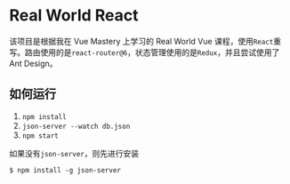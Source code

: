 # Real World React

该项目是根据我在 Vue Mastery 上学习的 Real World Vue 课程，使用`React`重写。路由使用的是`react-router@6`，状态管理使用的是`Redux`，并且尝试使用了 Ant Design。

## 如何运行

1. `npm install`
2. `json-server --watch db.json`
3. `npm start`

如果没有`json-server`，则先进行安装
```
$ npm install -g json-server
```

